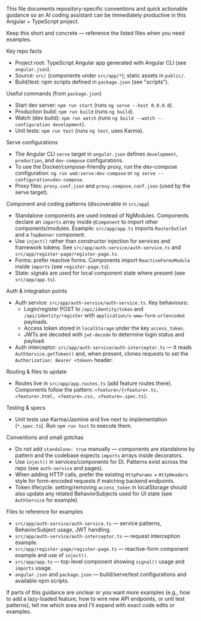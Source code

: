 This file documents repository-specific conventions and quick actionable guidance so an AI coding assistant can be immediately productive in this Angular + TypeScript project.

Keep this short and concrete — reference the listed files when you need examples.

Key repo facts
- Project root: TypeScript Angular app generated with Angular CLI (see `angular.json`).
- Source: `src/` (components under `src/app/*`); static assets in `public/`.
- Build/test: npm scripts defined in `package.json` (see "scripts").

Useful commands (from `package.json`)
- Start dev server: `npm run start` (runs `ng serve --host 0.0.0.0`).
- Production build: `npm run build` (runs `ng build`).
- Watch (dev build): `npm run watch` (runs `ng build --watch --configuration development`).
- Unit tests: `npm run test` (runs `ng test`, uses Karma).

Serve configurations
- The Angular CLI `serve` target in `angular.json` defines `development`, `production`, and `dev-compose` configurations.
- To use the Docker/compose-friendly proxy, run the dev-compose configuration: `ng run web:serve:dev-compose` or `ng serve --configuration=dev-compose`.
- Proxy files: `proxy.conf.json` and `proxy.compose.conf.json` (used by the serve target).

Component and coding patterns (discoverable in `src/app`)
- Standalone components are used instead of NgModules. Components declare an `imports` array inside `@Component` to import other components/modules. Example: `src/app/app.ts` imports `RouterOutlet` and a `TopBanner` component.
- Use `inject()` rather than constructor injection for services and framework tokens. See `src/app/auth-service/auth-service.ts` and `src/app/register-page/register-page.ts`.
- Forms: prefer reactive forms. Components import `ReactiveFormsModule` inside `imports` (see `register-page.ts`).
- State: signals are used for local component state where present (see `src/app/app.ts`).

Auth & integration points
- Auth service: `src/app/auth-service/auth-service.ts`. Key behaviours:
  - Login/register POST to `/api/identity/token` and `/api/identity/register` with `application/x-www-form-urlencoded` payloads.
  - Access token stored in `localStorage` under the key `access_token`.
  - JWTs are decoded with `jwt-decode` to determine login status and payload.
- Auth interceptor: `src/app/auth-service/auth-interceptor.ts` — it reads `AuthService.getToken()` and, when present, clones requests to set the `Authorization: Bearer <token>` header.

Routing & files to update
- Routes live in `src/app/app.routes.ts` (add feature routes there). Components follow the pattern: `<feature>/{<feature>.ts, <feature>.html, <feature>.css, <feature>.spec.ts}`.

Testing & specs
- Unit tests use Karma/Jasmine and live next to implementation (`*.spec.ts`). Run `npm run test` to execute them.

Conventions and small gotchas
- Do not add `standalone: true` manually — components are standalone by pattern and the codebase expects `imports` arrays inside decorators.
- Use `inject()` in services/components for DI. Patterns exist across the repo (see `auth-service` and pages).
- When adding HTTP calls, prefer the existing `HttpParams` + `HttpHeaders` style for form-encoded requests if matching backend endpoints.
- Token lifecycle: setting/removing `access_token` in localStorage should also update any related BehaviorSubjects used for UI state (see `AuthService` for example).

Files to reference for examples
- `src/app/auth-service/auth-service.ts` — service patterns, BehaviorSubject usage, JWT handling.
- `src/app/auth-service/auth-interceptor.ts` — request interception example.
- `src/app/register-page/register-page.ts` — reactive-form component example and use of `inject()`.
- `src/app/app.ts` — top-level component showing `signal()` usage and `imports` usage.
- `angular.json` and `package.json` — build/serve/test configurations and available npm scripts.

If parts of this guidance are unclear or you want more examples (e.g., how to add a lazy-loaded feature, how to wire new API endpoints, or unit test patterns), tell me which area and I'll expand with exact code edits or examples.
